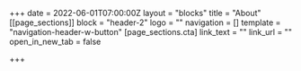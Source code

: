 +++
date = 2022-06-01T07:00:00Z
layout = "blocks"
title = "About"
[[page_sections]]
block = "header-2"
logo = ""
navigation = []
template = "navigation-header-w-button"
[page_sections.cta]
link_text = ""
link_url = ""
open_in_new_tab = false

+++

